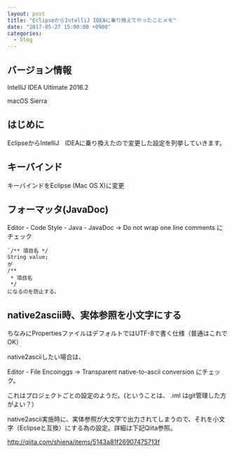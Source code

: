```yaml
---
layout: post
title: "EclipseからIntelliJ IDEAに乗り換えてやったことメモ"
date: "2017-05-27 15:00:00 +0900"
categories: 
  - blog
---
```

## バージョン情報

IntelliJ IDEA Ultimate 2016.2  

macOS Sierra  

## はじめに

EclipseからIntelliJ　IDEAに乗り換えたので変更した設定を列挙していきます。  

## キーバインド

キーバインドをEclipse (Mac OS X)に変更  

## フォーマッタ(JavaDoc)

Editor - Code Style - Java - JavaDoc -> Do not wrap one line comments にチェック  

```
`/** 項目名 */
String value;
が
/**
 * 項目名
 */ 
になるのを防止する。
````

## native2ascii時、実体参照を小文字にする

ちなみにPropertiesファイルはデフォルトではUTF-8で書く仕様（普通はこれでOK）  

native2asciiしたい場合は、  

Editor - File Encoinggs -> Transparent native-to-ascii conversion にチェック。  

これはプロジェクトごとの設定のようだ。(ということは、 .iml はgit管理した方がよい？）  


native2ascii実施時に、実体参照が大文字で出力されてしまうので、それを小文字（Eclipseと互換）にする為の設定。詳細は下記Qiita参照。  

<a href="http://qiita.com/shiena/items/5143a81f26907475713f">http://qiita.com/shiena/items/5143a81f26907475713f  

